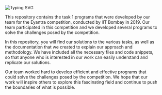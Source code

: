 <a>
    <img src="https://readme-typing-svg.demolab.com?font=Georgia&size=50&duration=2000&pause=500&multiline=true&width=1500&height=80&lines=Eyantra+Rapid-Rescuer+2019" alt="Typing SVG" />
</a>

This repository contains the task 1 programs that were developed by our team for the Eyantra competition, conducted by IIT Bombay in 2019. Our team participated in this competition and we developed several programs to solve the challenges posed by the competition.

In this repository, you will find our solutions to the various tasks, as well as the documentation that we created to explain our approach and methodology. We have included all the necessary files and code snippets, so that anyone who is interested in our work can easily understand and replicate our solutions.

Our team worked hard to develop efficient and effective programs that could solve the challenges posed by the competition. We hope that our work will inspire others to explore this fascinating field and continue to push the boundaries of what is possible.
